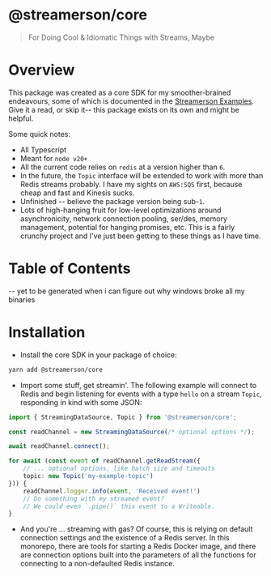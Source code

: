 # @streamerson/core
> For Doing Cool & Idiomatic Things with Streams, Maybe

# Overview

This package was created as a core SDK for my smoother-brained endeavours, some of which is documented in the [Streamerson Examples](../examples/README.md). Give it a read, or skip it-- this package exists on its own and might be helpful.

Some quick notes:
- All Typescript
- Meant for `node v20+`
- All the current code relies on `redis` at a version higher than `6`.  
- In the future, the `Topic` interface will be extended to work with more than Redis streams probably.  I have my sights on `AWS:SQS` first, because cheap and fast and Kinesis sucks.
- Unfinished -- believe the package version being sub-`1`.
- Lots of high-hanging fruit for low-level optimizations around asynchronicity, network connection pooling, ser/des, memory management, potential for hanging promises, etc.  This is a fairly crunchy project and I've just been getting to these things as I have time. 

# Table of Contents
-- yet to be generated when i can figure out why windows broke all my binaries

# Installation

- Install the core SDK in your package of choice:
```bash
yarn add @streamerson/core
```
- Import some stuff, get streamin'.  The following example will connect to Redis and begin listening for events with a type `hello` on a stream `Topic`, responding in kind with some JSON:
```typescript
import { StreamingDataSource, Topic } from '@streamerson/core';

const readChannel = new StreamingDataSource(/* optional options */);

await readChannel.connect();

for await (const event of readChannel.getReadStream({
    // ... optional options, like batch size and timeouts
    topic: new Topic('my-example-topic')
})) {
    readChannel.logger.info(event, 'Received event!')
    // Do something with my streamed event?
    // We could even `.pipe()` this event to a Writeable.
}
```
- And you're ... streaming with gas? Of course, this is relying on default connection settings and the existence of a Redis server.  In this monorepo, there are tools for starting a Redis Docker image, and there are connection options built into the parameters of all the functions for connecting to a non-defaulted Redis instance.


